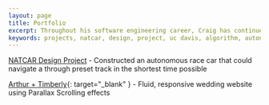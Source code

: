 ```yaml
---
layout: page
title: Portfolio
excerpt: Throughout his software engineering career, Craig has continued to expand his portfolio with diverse projects that show his skills and versatility as an engineer.
keywords: projects, natcar, design, project, uc davis, algorithm, autonomous, racecar, sensor, software 
---
```


[NATCAR Design Project](./natcar) - Constructed an autonomous race car that could navigate a through preset track in the shortest time possible

[Arthur + Timberly](https://agile-hollows-93588.herokuapp.com/){: target="_blank" } - Fluid, responsive wedding website using Parallax Scrolling effects
